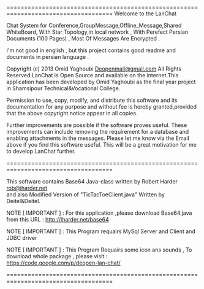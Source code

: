 ====================================================================================
Welcome to the LanChat

Chat System for Conference,GroupMessage,Offline_Message,Shared WhiteBoard,
With Star Topology,in local network , 
With Perefect Persian Documents (100 Pages) ,
Most Of Messages Are Encrypted .

I'm not good in english , but this project contains good readme and documents in 
persian language .

Copyright (c) 2013 Omid Yaghoubi <Deopenmail@gmail.com> All Rights Reserved.LanChat 
is Open Source and available on the internet.This application has been developed by
Omid Yaghoubi as the final year project in Shamsipour Technical&Vocational College.

Permission to use, copy, modify, and distribute this software and its documentation
for any purpose and without fee is hereby granted,provided that the above copyright 
notice appear in all copies.

Further improvements are possible if the software proves useful. These improvements
can include removing the requirement for a database and enabling attachments in the 
messages.  Please let me know via the Email above if you find this software useful.
This will be a great motivation for me to develop LanChat further.

====================================================================================

This software contains Base64 Java-class written by Robert Harder <rob@iharder.net>  
and also Modified Version of  "TicTacToeClient.java" Written by Deitel&Deitel.

NOTE [ IMPORTANT ] :
For this application ,please download Base64.java from this URL :
http://iharder.net/base64

NOTE [ IMPORTANT ] :
This Program requairs MySql Server and Client and JDBC driver

NOTE [ IMPORTANT ] :
This Program Requairs some icon ans sounds , To download whole package , please visit :
https://code.google.com/p/deopen-lan-chat/

====================================================================================

